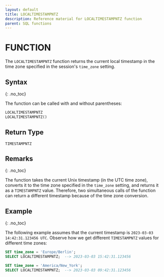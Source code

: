 ```yaml
---
layout: default
title: LOCALTIMESTAMPNTZ
description: Reference material for LOCALTIMESTAMPNTZ function
parent: SQL functions
---
```


# FUNCTION

The `LOCALTIMESTAMPNTZ` function returns the current local timestamp in the time zone specified in the session's `time_zone` setting.

## Syntax
{: .no_toc}

The function can be called with and without parentheses:

```sql
LOCALTIMESTAMPNTZ
LOCALTIMESTAMPNTZ()
```

## Return Type

`TIMESTAMPNTZ`

## Remarks
{: .no_toc}

The function takes the current Unix timestamp (in the UTC time zone), converts it to the time zone specified in the `time_zone` setting, and returns it as a `TIMESTAMPNTZ` value.
Therefore, two simultaneous calls of the function can return a different timestamp because of the time zone conversion.

## Example
{: .no_toc}

The following example assumes that the current timestamp is `2023-03-03 14:42:31.123456 UTC`.
Observe how we get different `TIMESTAMPNTZ` values for different time zones:

```sql
SET time_zone = 'Europe/Berlin';
SELECT LOCALTIMESTAMPNTZ;  --> 2023-03-03 15:42:31.123456

SET time_zone = 'America/New_York';
SELECT LOCALTIMESTAMPNTZ;  --> 2023-03-03 09:42:31.123456
```
